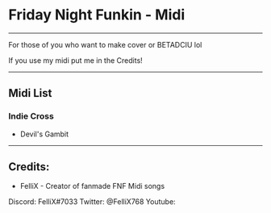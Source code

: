 # Friday Night Funkin - Midi

___

For those of you who want to make cover or BETADCIU lol

If you use my midi
put me in the Credits!

___

## Midi List

### Indie Cross
- Devil's Gambit

___

## Credits:
* FelliX - Creator of fanmade FNF Midi songs

Discord: FelliX#7033
Twitter: @FelliX768
Youtube: